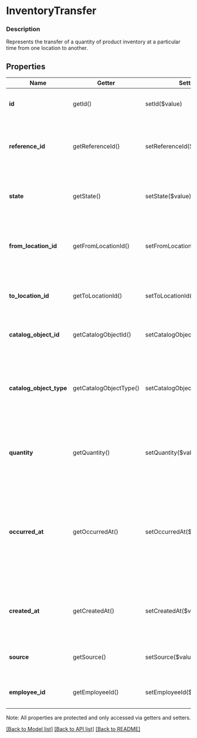 # InventoryTransfer

### Description

Represents the transfer of a quantity of product inventory at a particular time from one location to another.

## Properties
Name | Getter | Setter | Type | Description | Notes
------------ | ------------- | ------------- | ------------- | ------------- | -------------
**id** | getId() | setId($value) | **string** | A unique ID generated by Square for the [InventoryTransfer](#type-inventorytransfer). | [optional] 
**reference_id** | getReferenceId() | setReferenceId($value) | **string** | An optional ID provided by the application to tie the [InventoryTransfer](#type-inventorytransfer) to an external system. | [optional] 
**state** | getState() | setState($value) | **string** | The [InventoryState](#type-inventorystate) for the quantity of items being transfered. See [InventoryState](#type-inventorystate) for possible values | [optional] 
**from_location_id** | getFromLocationId() | setFromLocationId($value) | **string** | The Square ID of the [Location](#type-location) where the related quantity of items were tracked before the transfer. | [optional] 
**to_location_id** | getToLocationId() | setToLocationId($value) | **string** | The Square ID of the [Location](#type-location) where the related quantity of items were tracked after the transfer. | [optional] 
**catalog_object_id** | getCatalogObjectId() | setCatalogObjectId($value) | **string** | The Square generated ID of the [CatalogObject](#type-catalogobject) being tracked. | [optional] 
**catalog_object_type** | getCatalogObjectType() | setCatalogObjectType($value) | **string** | The [CatalogObjectType](#type-catalogobjecttype) of the [CatalogObject](#type-catalogobject) being tracked.Tracking is only supported for the &#x60;ITEM_VARIATION&#x60; type. | [optional] 
**quantity** | getQuantity() | setQuantity($value) | **string** | The number of items affected by the transfer as a decimal string. Fractional quantities are not supported. | [optional] 
**occurred_at** | getOccurredAt() | setOccurredAt($value) | **string** | A client-generated timestamp in RFC 3339 format that indicates when the transfer took place. For write actions, the &#x60;occurred_at&#x60; timestamp cannot be older than 24 hours or in the future relative to the time of the request. | [optional] 
**created_at** | getCreatedAt() | setCreatedAt($value) | **string** | A read-only timestamp in RFC 3339 format that indicates when Square received the transfer request. | [optional] 
**source** | getSource() | setSource($value) | [**\SquareConnect\Model\SourceApplication**](SourceApplication.md) | Read-only information about the application that initiated the inventory transfer. | [optional] 
**employee_id** | getEmployeeId() | setEmployeeId($value) | **string** | The Square ID of the [Employee](#type-employee) responsible for the inventory transfer. | [optional] 

Note: All properties are protected and only accessed via getters and setters.

[[Back to Model list]](../../README.md#documentation-for-models) [[Back to API list]](../../README.md#documentation-for-api-endpoints) [[Back to README]](../../README.md)


